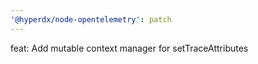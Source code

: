 ```yaml
---
'@hyperdx/node-opentelemetry': patch
---
```


feat: Add mutable context manager for setTraceAttributes
